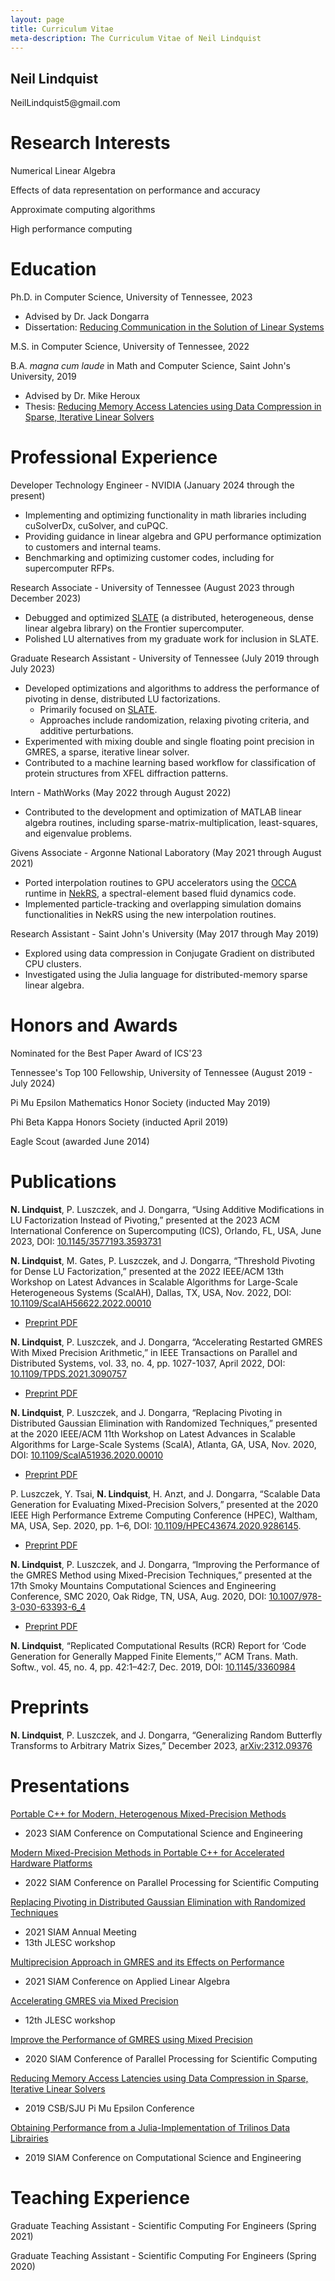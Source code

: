 ```yaml
---
layout: page
title: Curriculum Vitae
meta-description: The Curriculum Vitae of Neil Lindquist
---
```


<h2 class="visible-print-block">
  Neil Lindquist
</h2>

<p class="visible-print-block">
  NeilLindquist5@gmail.com
</p>

# Research Interests
Numerical Linear Algebra

Effects of data representation on performance and accuracy

Approximate computing algorithms

High performance computing


# Education

Ph.D. in Computer Science, University of Tennessee, 2023
* Advised by Dr. Jack Dongarra
* Dissertation: [Reducing Communication in the Solution of Linear Systems](/files/2023-07-18-Lindquist-Dissertation.pdf)

M.S. in Computer Science, University of Tennessee, 2022

B.A. *magna cum laude* in Math and Computer Science, Saint John's University, 2019

* Advised by Dr. Mike Heroux
* Thesis: [Reducing Memory Access Latencies using Data Compression in Sparse, Iterative Linear Solvers](https://github.com/neil-lindquist/Undergrad-Thesis/blob/master/thesis.pdf)


# Professional Experience

Developer Technology Engineer - NVIDIA (January 2024 through the present)
* Implementing and optimizing functionality in math libraries including cuSolverDx, cuSolver, and cuPQC.
* Providing guidance in linear algebra and GPU performance optimization to customers and internal teams.
* Benchmarking and optimizing customer codes, including for supercomputer RFPs.

Research Associate - University of Tennessee (August 2023 through December 2023)
 * Debugged and optimized [SLATE](http://icl.utk.edu/slate/) (a distributed, heterogeneous, dense linear algebra library) on the Frontier supercomputer.
 * Polished LU alternatives from my graduate work for inclusion in SLATE.

Graduate Research Assistant - University of Tennessee (July 2019 through July 2023)
 * Developed optimizations and algorithms to address the performance of pivoting in dense, distributed LU factorizations.
   * Primarily focused on [SLATE](http://icl.utk.edu/slate/).
   * Approaches include randomization, relaxing pivoting criteria, and additive perturbations.
 * Experimented with mixing double and single floating point precision in GMRES, a sparse, iterative linear solver.
 * Contributed to a machine learning based workflow for classification of protein structures from XFEL diffraction patterns.

Intern - MathWorks (May 2022 through August 2022)
 * Contributed to the development and optimization of MATLAB linear algebra routines, including sparse-matrix-multiplication, least-squares, and eigenvalue problems.

Givens Associate - Argonne National Laboratory (May 2021 through August 2021)
 * Ported interpolation routines to GPU accelerators using the [OCCA](https://libocca.org) runtime in [NekRS](https://github.com/Nek5000/nekRS), a spectral-element based fluid dynamics code.
 * Implemented particle-tracking and overlapping simulation domains functionalities in NekRS using the new interpolation routines.

Research Assistant - Saint John's University (May 2017 through May 2019)
 * Explored using data compression in Conjugate Gradient on distributed CPU clusters.
 * Investigated using the Julia language for distributed-memory sparse linear algebra.


# Honors and Awards

Nominated for the Best Paper Award of ICS'23

Tennessee's Top 100 Fellowship, University of Tennessee (August 2019 - July 2024)

Pi Mu Epsilon Mathematics Honor Society (inducted May 2019)

Phi Beta Kappa Honors Society (inducted April 2019)

Eagle Scout (awarded June 2014)

# Publications

**N. Lindquist**, P. Luszczek, and J. Dongarra, “Using Additive Modifications in LU Factorization Instead of Pivoting,” presented at the 2023 ACM International Conference on Supercomputing (ICS), Orlando, FL, USA, June 2023, DOI: <a href="https://dl.acm.org/doi/10.1145/3577193.3593731?cid=99659486680" referrerpolicy="no-referrer-when-downgrade">10.1145/3577193.3593731</a>

**N. Lindquist**, M. Gates, P. Luszczek, and J. Dongarra, “Threshold Pivoting for Dense LU Factorization,” presented at the 2022 IEEE/ACM 13th Workshop on Latest Advances in Scalable Algorithms for Large-Scale Heterogeneous Systems (ScalAH), Dallas, TX, USA, Nov. 2022, DOI: [10.1109/ScalAH56622.2022.00010](https://doi.org/10.1109/ScalAH56622.2022.00010)
* [Preprint PDF](https://icl.utk.edu/files/publications/9998/icl-utk-1572-9998.pdf)

**N. Lindquist**, P. Luszczek, and J. Dongarra, “Accelerating Restarted GMRES With Mixed Precision Arithmetic,” in IEEE Transactions on Parallel and Distributed Systems, vol. 33, no. 4, pp. 1027-1037, April 2022, DOI: [10.1109/TPDS.2021.3090757](https://doi.org/10.1109/TPDS.2021.3090757)
* [Preprint PDF](https://www.icl.utk.edu/files/publications/2021/icl-utk-1547-2021.pdf)

**N. Lindquist**, P. Luszczek, and J. Dongarra, “Replacing Pivoting in Distributed Gaussian Elimination with Randomized Techniques,” presented at the 2020 IEEE/ACM 11th Workshop on Latest Advances in Scalable Algorithms for Large-Scale Systems (ScalA), Atlanta, GA, USA, Nov. 2020, DOI: [10.1109/ScalA51936.2020.00010](https://doi.org/10.1109/ScalA51936.2020.00010)
* [Preprint PDF](https://www.icl.utk.edu/files/publications/2020/icl-utk-1440-2020.pdf)

P. Luszczek, Y. Tsai, **N. Lindquist**, H. Anzt, and J. Dongarra, “Scalable Data Generation for Evaluating Mixed-Precision Solvers,” presented at the 2020 IEEE High Performance Extreme Computing Conference (HPEC), Waltham, MA, USA, Sep. 2020, pp. 1–6, DOI: [10.1109/HPEC43674.2020.9286145](https://doi.org/10.1109/HPEC43674.2020.9286145).
* [Preprint PDF](https://www.icl.utk.edu/files/publications/2020/icl-utk-1484-2020.pdf)

**N. Lindquist**, P. Luszczek, and J. Dongarra, “Improving the Performance of the GMRES Method using Mixed-Precision Techniques,” presented at the 17th Smoky Mountains Computational Sciences and Engineering Conference, SMC 2020, Oak Ridge, TN, USA, Aug. 2020, DOI: [10.1007/978-3-030-63393-6_4](https://doi.org/10.1007/978-3-030-63393-6_4)
* [Preprint PDF](https://www.icl.utk.edu/files/publications/2020/icl-utk-1419-2020.pdf)

**N. Lindquist**, “Replicated Computational Results (RCR) Report for ‘Code Generation for Generally Mapped Finite Elements,’” ACM Trans. Math. Softw., vol. 45, no. 4, pp. 42:1–42:7, Dec. 2019, DOI: <a href="https://dl.acm.org/doi/10.1145/3360984?cid=99659486680" referrerpolicy="no-referrer-when-downgrade">10.1145/3360984</a>

# Preprints

**N. Lindquist**, P. Luszczek, and J. Dongarra, “Generalizing Random Butterfly Transforms to Arbitrary Matrix Sizes,” December 2023, [arXiv:2312.09376](https://arxiv.org/abs/2312.09376)

# Presentations

[Portable C++ for Modern, Heterogenous Mixed-Precision Methods](/files/2023-03-01-SIAM_CSE23-slides.pdf)
* 2023 SIAM Conference on Computational Science and Engineering

[Modern Mixed-Precision Methods in Portable C++ for Accelerated Hardware Platforms](/files/2022-02-26-SIAM_PP22-slides.pdf)
* 2022 SIAM Conference on Parallel Processing for Scientific Computing

[Replacing Pivoting in Distributed Gaussian Elimination with Randomized Techniques](/files/2021-07-23-SIAM_AN21-slides.pdf)
* 2021 SIAM Annual Meeting
* 13th JLESC workshop

[Multiprecision Approach in GMRES and its Effects on Performance](/files/2021-05-18-SIAM_LA21-slides.pdf)
* 2021 SIAM Conference on Applied Linear Algebra

[Accelerating GMRES via Mixed Precision](/files/2021-02-25-JLESC-slides.pdf)
* 12th JLESC workshop

[Improve the Performance of GMRES using Mixed Precision](/files/2020-02-13-SIAM_PP20-slides.pdf)
* 2020 SIAM Conference of Parallel Processing for Scientific Computing

[Reducing Memory Access Latencies using Data Compression in Sparse, Iterative Linear Solvers](/files/2019-04-12-PMEslides.pdf)
 * 2019 CSB/SJU Pi Mu Epsilon Conference

[Obtaining Performance from a Julia-Implementation of Trilinos Data Librairies](https://www.pathlms.com/siam/courses/10878/sections/14368/video_presentations/127457)
 * 2019 SIAM Conference on Computational Science and Engineering

# Teaching Experience

Graduate Teaching Assistant - Scientific Computing For Engineers (Spring 2021)

Graduate Teaching Assistant - Scientific Computing For Engineers (Spring 2020)
